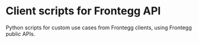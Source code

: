 # Client scripts for Frontegg API
Python scripts for custom use cases from Frontegg clients, using Frontegg public APIs.